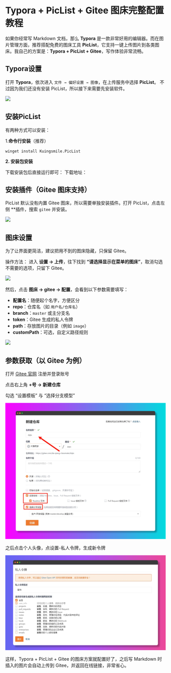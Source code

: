 # Typora + PicList + Gitee 图床完整配置教程

如果你经常写 Markdown 文档，那么 **Typora** 是一款非常好用的编辑器。而在图片管理方面，推荐搭配免费的图床工具 **PicList**，它支持一键上传图片到各类图床。我自己的方案是：**Typora + PicList + Gitee**，写作体验非常流畅。

## Typora设置

打开 **Typora**，依次进入 `文件 → 偏好设置 → 图像`，在上传服务中选择 **PicList**。
 不过因为我们还没有安装 PicList，所以接下来需要先安装软件。

![](https://gitee.com/da-qiang-classmate/typora/raw/master/image/image-20250823223254969.webp)

## 安装PicList

有两种方式可以安装：

1.**命令行安装**（推荐）

```
winget install Kuingsmile.PicList
```

**2. 安装包安装**

 下载安装包后直接运行即可：
 下载地址：

## 安装插件（Gitee 图床支持）

PicList 默认没有内置 Gitee 图床，所以需要单独安装插件。打开 PicList，点击左侧 **插件，搜索 `gitee` 并安装。

![](https://gitee.com/da-qiang-classmate/typora/raw/master/image/image-20250823222935347.webp)

## 图床设置

为了让界面更简洁，建议把用不到的图床隐藏，只保留 Gitee。

操作方法：
进入 **设置 → 上传**，往下找到 **“请选择显示在菜单的图床”**，取消勾选不需要的选项，只留下 Gitee。

![](https://gitee.com/da-qiang-classmate/typora/raw/master/image/image-20250825203516467.webp)

然后，点击 **图床 → gitee → 配置**，会看到以下参数需要填写：

- **配置名**：随便起个名字，方便区分
- **repo**：仓库名（如 `用户名/仓库名`）
- **branch**：`master` 或主分支名
- **token**：Gitee 生成的私人令牌
- **path**：存放图片的目录（例如 `image`）
- **customPath**：可选，自定义路径规则

![](https://gitee.com/da-qiang-classmate/typora/raw/master/image/image-20250825203600014.webp)

## 参数获取（以 Gitee 为例）

打开 [Gitee 官网](https://gitee.com/) 注册并登录账号

点击右上角 **+号 → 新建仓库**

勾选 “设置模板” 与 “选择分支模型”

![1](/image/Shot.png)

之后点击个人头像，点设置-私人令牌，生成新令牌

![1](/image/ShotEas.png)

这样，Typora + PicList + Gitee 的图床方案就配置好了，之后写 Markdown 时插入的图片会自动上传到 Gitee，并返回在线链接，非常省心。






